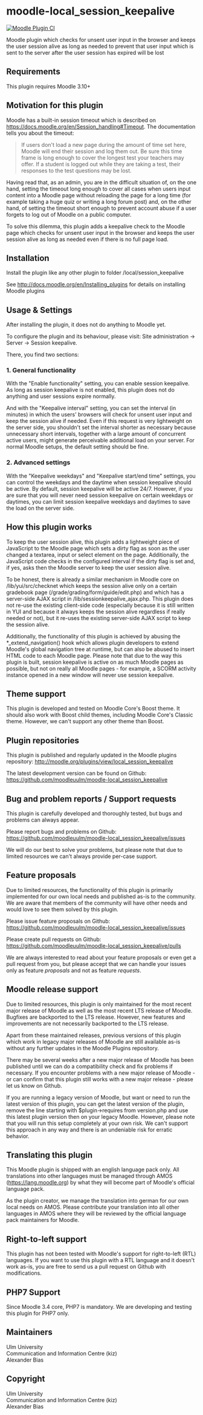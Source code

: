 moodle-local_session_keepalive
==============================

[![Moodle Plugin CI](https://github.com/moodleuulm/moodle-local_session_keepalive/workflows/Moodle%20Plugin%20CI/badge.svg?branch=master)](https://github.com/moodleuulm/moodle-local_session_keepalive/actions?query=workflow%3A%22Moodle+Plugin+CI%22+branch%3Amaster)

Moodle plugin which checks for unsent user input in the browser and keeps the user session alive as long as needed to prevent that user input which is sent to the server after the user session has expired will be lost


Requirements
------------

This plugin requires Moodle 3.10+


Motivation for this plugin
--------------------------

Moodle has a built-in session timeout which is described on https://docs.moodle.org/en/Session_handling#Timeout. The documentation tells you about the timeout:

> If users don't load a new page during the amount of time set here, Moodle will end their session and log them out. Be sure this time frame is long enough to cover the longest test your teachers may offer. If a student is logged out while they are taking a test, their responses to the test questions may be lost.

Having read that, as an admin, you are in the difficult situation of, on the one hand, setting the timeout long enough to cover all cases when users input content into a Moodle page without reloading the page for a long time (for example taking a huge quiz or writing a long forum post) and, on the other hand, of setting the timeout short enough to prevent account abuse if a user forgets to log out of Moodle on a public computer.

To solve this dilemma, this plugin adds a keepalive check to the Moodle page which checks for unsent user input in the browser and keeps the user session alive as long as needed even if there is no full page load.


Installation
------------

Install the plugin like any other plugin to folder
/local/session_keepalive

See http://docs.moodle.org/en/Installing_plugins for details on installing Moodle plugins


Usage & Settings
----------------

After installing the plugin, it does not do anything to Moodle yet.

To configure the plugin and its behaviour, please visit:
Site administration -> Server -> Session keepalive.

There, you find two sections:

### 1. General functionality

With the "Enable functionality" setting, you can enable session keepalive. As long as session keepalive is not enabled, this plugin does not do anything and user sessions expire normally.

And with the "Keepalive interval" setting, you can set the interval (in minutes) in which the users' browsers will check for unsent user input and keep the session alive if needed. Even if this request is very lightweight on the server side, you shouldn't set the interval shorter as necessary because unnecessary short intervals, together with a large amount of concurrent active users, might generate perceivable additional load on your server. For normal Moodle setups, the default setting should be fine.

### 2. Advanced settings

With the "Keepalive weekdays" and "Keepalive start/end time" settings, you can control the weekdays and the daytime when session keepalive should be active. By default, session keepalive will be active 24/7. However, if you are sure that you will never need session keepalive on certain weekdays or daytimes, you can limit session keepalive weekdays and daytimes to save the load on the server side.


How this plugin works
---------------------

To keep the user session alive, this plugin adds a lightweight piece of JavaScript to the Moodle page which sets a dirty flag as soon as the user changed a textarea, input or select element on the page. Additionally, the JavaScript code checks in the configured interval if the dirty flag is set and, if yes, asks then the Moodle server to keep the user session alive.

To be honest, there is already a similar mechanism in Moodle core on /lib/yui/src/checknet which keeps the session alive only on a certain gradebook page (/grade/grading/form/guide/edit.php) and which has a server-side AJAX script in /lib/sessionkeepalive_ajax.php. This plugin does not re-use the existing client-side code (especially because it is still written in YUI and because it always keeps the session alive regardless if really needed or not), but it re-uses the existing server-side AJAX script to keep the session alive.

Additionally, the functionality of this plugin is achieved by abusing the *_extend_navigation() hook which allows plugin developers to extend Moodle's global navigation tree at runtime, but can also be abused to insert HTML code to each Moodle page. Please note that due to the way this plugin is built, session keepalive is active on as much Moodle pages as possible, but not on really all Moodle pages - for example, a SCORM activity instance opened in a new window will never use session keepalive.


Theme support
-------------

This plugin is developed and tested on Moodle Core's Boost theme.
It should also work with Boost child themes, including Moodle Core's Classic theme. However, we can't support any other theme than Boost.


Plugin repositories
-------------------

This plugin is published and regularly updated in the Moodle plugins repository:
http://moodle.org/plugins/view/local_session_keepalive

The latest development version can be found on Github:
https://github.com/moodleuulm/moodle-local_session_keepalive


Bug and problem reports / Support requests
------------------------------------------

This plugin is carefully developed and thoroughly tested, but bugs and problems can always appear.

Please report bugs and problems on Github:
https://github.com/moodleuulm/moodle-local_session_keepalive/issues

We will do our best to solve your problems, but please note that due to limited resources we can't always provide per-case support.


Feature proposals
-----------------

Due to limited resources, the functionality of this plugin is primarily implemented for our own local needs and published as-is to the community. We are aware that members of the community will have other needs and would love to see them solved by this plugin.

Please issue feature proposals on Github:
https://github.com/moodleuulm/moodle-local_session_keepalive/issues

Please create pull requests on Github:
https://github.com/moodleuulm/moodle-local_session_keepalive/pulls

We are always interested to read about your feature proposals or even get a pull request from you, but please accept that we can handle your issues only as feature _proposals_ and not as feature _requests_.


Moodle release support
----------------------

Due to limited resources, this plugin is only maintained for the most recent major release of Moodle as well as the most recent LTS release of Moodle. Bugfixes are backported to the LTS release. However, new features and improvements are not necessarily backported to the LTS release.

Apart from these maintained releases, previous versions of this plugin which work in legacy major releases of Moodle are still available as-is without any further updates in the Moodle Plugins repository.

There may be several weeks after a new major release of Moodle has been published until we can do a compatibility check and fix problems if necessary. If you encounter problems with a new major release of Moodle - or can confirm that this plugin still works with a new major release - please let us know on Github.

If you are running a legacy version of Moodle, but want or need to run the latest version of this plugin, you can get the latest version of the plugin, remove the line starting with $plugin->requires from version.php and use this latest plugin version then on your legacy Moodle. However, please note that you will run this setup completely at your own risk. We can't support this approach in any way and there is an undeniable risk for erratic behavior.


Translating this plugin
-----------------------

This Moodle plugin is shipped with an english language pack only. All translations into other languages must be managed through AMOS (https://lang.moodle.org) by what they will become part of Moodle's official language pack.

As the plugin creator, we manage the translation into german for our own local needs on AMOS. Please contribute your translation into all other languages in AMOS where they will be reviewed by the official language pack maintainers for Moodle.


Right-to-left support
---------------------

This plugin has not been tested with Moodle's support for right-to-left (RTL) languages.
If you want to use this plugin with a RTL language and it doesn't work as-is, you are free to send us a pull request on Github with modifications.


PHP7 Support
------------

Since Moodle 3.4 core, PHP7 is mandatory. We are developing and testing this plugin for PHP7 only.


Maintainers
-----------

Ulm University\
Communication and Information Centre (kiz)\
Alexander Bias


Copyright
---------

Ulm University\
Communication and Information Centre (kiz)\
Alexander Bias
